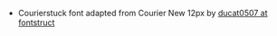 - Courierstuck font adapted from Courier New 12px by [ducat0507 at fontstruct](https://fontstruct.com/fontstructions/show/1880599/courierstuck)
